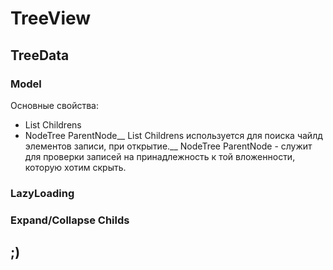 # TreeView

## TreeData
### Model
Основные свойства: 
- List<NodeTree> Childrens
- NodeTree ParentNode__ 
List<NodeTree> Childrens используется для поиска чайлд элементов записи, при открытие.__
NodeTree ParentNode - служит для проверки записей на принадлежность к той вложенности, которую хотим скрыть.
### LazyLoading
### Expand/Collapse Childs
## ;)
